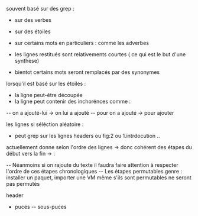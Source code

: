 <!-- inconvénients -->
souvent basé sur des grep : 
- sur des verbes
- sur des étoiles
- sur certains mots en particuliers : comme les adverbes

- les lignes restitués sont relativements courtes ( ce qui est le but d'une synthèse)

- bientot certains mots seront remplacés par des synonymes

lorsqu'il est basé sur les étoiles :
- la ligne peut-être découpée
- la ligne peut contenir des inchorénces comme : 
<!-- current sentences -> expected sentences -->
-- on a ajouté-lui -> on lui a ajouté
-- pour on a ajouté -> pour ajouter


les lignes 
si séléction aléatoire : 
- peut grep sur les lignes headers ou fig:2 ou 1.intrdocution ..



<!-- avantages -->

actuellement donne selon l'ordre des lignes -> donc cohérent des étapes du début vers la fin -> :
<!-- re faiblesse de ces avantages -->
-- Néanmoins si on rajoute du texte il faudra faire attention à respecter l'ordre de ces étapes chronologiques 
--  Les étapes permutables genre : installer un paquet, importer une VM même s'ils sont permutables ne seront pas permutés






header
<!-- comments -->
- puces
-- sous-puces
